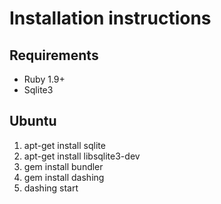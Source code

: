 # Installation instructions

## Requirements

- Ruby 1.9+
- Sqlite3

## Ubuntu

1. apt-get install sqlite
2. apt-get install libsqlite3-dev
3. gem install bundler
4. gem install dashing
5. dashing start


